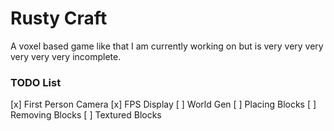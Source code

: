 # Rusty Craft

A voxel based game like that I am currently working on but is very very very very very very incomplete.

### TODO List

[x] First Person Camera
[x] FPS Display
[ ] World Gen
[ ] Placing Blocks
[ ] Removing Blocks
[ ] Textured Blocks

